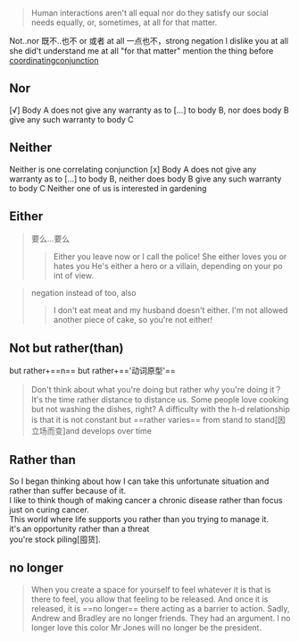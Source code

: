>Human interactions aren't all equal nor do they satisfy our social needs equally,
 or, sometimes, at all for that matter.

Not..nor 既不..也不
or 或者
at all 一点也不，strong negation
l dislike you at all
she did't understand me at all
"for that matter" mention the thing before
[coordinatingconjunction](http://www.chompchomp.com/terms/coordinatingconjunction.htm)
## Nor
[√] Body A does not give any warranty as to [...] to body B, nor does body B give any such warranty to body C
## Neither 
Neither is one correlating conjunction
[x] Body A does not give any warranty as to [...] to body B, neither does body B give any such warranty to body C
Neither one of us is interested in gardening
## Either
>要么...要么
>>Either you leave now or I call the police!
>>She either loves you or hates you
>>He's either a hero or a villain, depending on your po int of view.

> negation instead of too, also
>>I don't eat meat and my husband doesn't either.
>>I'm not allowed another piece of cake, so you're not either!
## Not but rather(than)
but rather+==n==
but  rather+=='动词原型'==
>Don't think about what you're doing but rather why you're doing it？
>It's the time rather distance to distance us.
>Some people love cooking but not washing the dishes, right? 
>A difficulty with the h-d relationship is that it is not constant but ==rather varies== from stand to stand[因立场而变]and develops over time 
## Rather than
So I began thinking about how I can take this unfortunate situation and rather than suffer because of it.<br>
I like to think though of making cancer a chronic
disease rather than focus just on curing cancer.<br>
This world where life supports you rather than you trying to manage it.<br>
it's an opportunity rather than a threat<br>
you're stock piling[囤货].

## no longer
>When you create a space for yourself to feel whatever it is that is there to feel, you allow that feeling to be released. And once it is released, it is ==no longer== there acting as a barrier to action.
>Sadly, Andrew and Bradley are no longer friends. They had an argument.
>l no longer love this color
>Mr Jones will no longer be the president.

